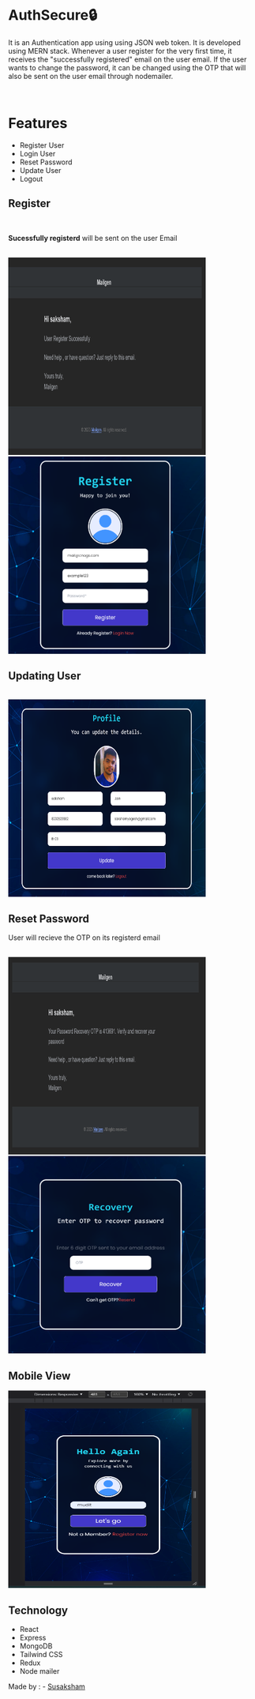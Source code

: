 # AuthSecure🔒

It is an Authentication app using using JSON web token. It is developed using MERN stack. Whenever a user register for the very first time, it receives the "successfully registered" email on the user email.
If the user wants to change the password, it can be changed using the OTP that will also be sent on the user email through nodemailer.

<br/>

# Features

- Register User 
- Login User
- Reset Password
- Update User
- Logout 


## Register
<br/>

 **Sucessfully registerd** will be sent on the user Email

<br/>
<img src="./assets/Registerd.png"  width="400" height="400"></img>  

<br/>
<img src = "./assets/Register.png" width="400" height="400"> </img>

<br/>

## Updating User


<br/>
<img src = "./assets/updation.png" width="400" height="400"> </img>

<br/>

## Reset Password

User will recieve the OTP on its registerd email 

<br/>
<img src = "./assets/OTPScreenshot.png" width="400" height="400"> </img>

<br/>
<img src = "./assets/Reset.png" width="400" height="400"> </img>

<br/>



## Mobile View

<img src = "./assets/MobileView.png" width="400" height="400"> </img>



## Technology

- React 
- Express
- MongoDB
- Tailwind CSS
- Redux
- Node mailer


Made by : -  [Susaksham](https://twitter.com/Susaksham08) 